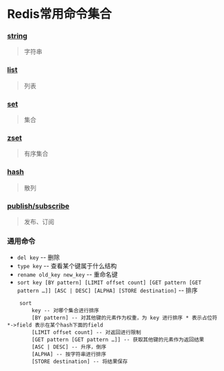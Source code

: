 # Redis常用命令集合

### [string](https://github.com/MasterJoyHunan/redisDocs/tree/master/string)
> 字符串
### [list](https://github.com/MasterJoyHunan/redisDocs/tree/master/list)
> 列表
### [set](https://github.com/MasterJoyHunan/redisDocs/tree/master/set)
> 集合
### [zset](https://github.com/MasterJoyHunan/redisDocs/tree/master/zset)
> 有序集合
### [hash](https://github.com/MasterJoyHunan/redisDocs/tree/master/hash)
> 散列
### [publish/subscribe](https://github.com/MasterJoyHunan/redisDocs/tree/master/p_s)
> 发布、订阅
### 通用命令
* `del key` -- 删除
* `type key` -- 查看某个键属于什么结构
* `rename old_key new_key` -- 重命名键
* `sort key [BY pattern] [LIMIT offset count] [GET pattern [GET pattern …]] [ASC | DESC] [ALPHA] [STORE destination]` -- 排序
```
    sort 
        key -- 对哪个集合进行排序
        [BY pattern] -- 对其他键的元素作为权重，为 key 进行排序 * 表示占位符 *->field 表示在某个hash下面的field
        [LIMIT offset count] -- 对返回进行限制
        [GET pattern [GET pattern …]] -- 获取其他键的元素作为返回结果
        [ASC | DESC] -- 升序，倒序
        [ALPHA] -- 按字符串进行排序
        [STORE destination] -- 将结果保存
        
```